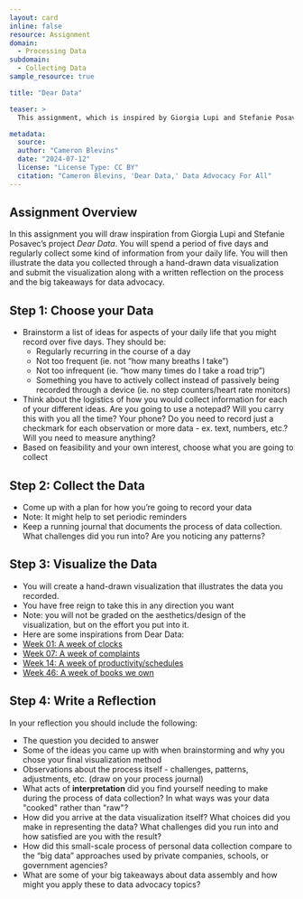 ```yaml
---
layout: card
inline: false
resource: Assignment
domain:
  - Processing Data
subdomain:
  - Collecting Data
sample_resource: true

title: "Dear Data"

teaser: >
  This assignment, which is inspired by Giorgia Lupi and Stefanie Posavec's project <i>Dear Data</i>, challenges students to collect data from their daily lives and to reflect critically on the data collection practice.

metadata:
  source:
  author: "Cameron Blevins"
  date: "2024-07-12"
  license: "License Type: CC BY"
  citation: "Cameron Blevins, 'Dear Data,' Data Advocacy For All"
---
```


## Assignment Overview

In this assignment you will draw inspiration from Giorgia Lupi and Stefanie Posavec’s project _Dear Data_. You will spend a period of five days and regularly collect some kind of information from your daily life. You will then illustrate the data you collected through a hand-drawn data visualization and submit the visualization along with a written reflection on the process and the big takeaways for data advocacy.

## Step 1: Choose your Data

- Brainstorm a list of ideas for aspects of your daily life that you might record over five days. They should be:
  - Regularly recurring in the course of a day
  - Not too frequent (ie. not “how many breaths I take”)
  - Not too infrequent (ie. “how many times do I take a road trip”)
  - Something you have to actively collect instead of passively being recorded through a device (ie. no step counters/heart rate monitors)
- Think about the logistics of how you would collect information for each of your different ideas. Are you going to use a notepad? Will you carry this with you all the time? Your phone? Do you need to record just a checkmark for each observation or more data - ex. text, numbers, etc.? Will you need to measure anything?
- Based on feasibility and your own interest, choose what you are going to collect

## Step 2: Collect the Data

- Come up with a plan for how you’re going to record your data
- Note: It might help to set periodic reminders
- Keep a running journal that documents the process of data collection. What challenges did you run into? Are you noticing any patterns?

## Step 3: Visualize the Data

- You will create a hand-drawn visualization that illustrates the data you recorded.
- You have free reign to take this in any direction you want
- Note: you will not be graded on the aesthetics/design of the visualization, but on the effort you put into it.
- Here are some inspirations from Dear Data:
- [Week 01: A week of clocks](http://www.dear-data.com/week-01)
- [Week 07: A week of complaints](http://www.dear-data.com/week-07)
- [Week 14: A week of productivity/schedules](http://www.dear-data.com/week-14)
- [Week 46: A week of books we own](http://www.dear-data.com/week-46-a-week-of-books)

## Step 4: Write a Reflection

In your reflection you should include the following:

- The question you decided to answer
- Some of the ideas you came up with when brainstorming and why you chose your final visualization method
- Observations about the process itself - challenges, patterns, adjustments, etc. (draw on your process journal)
- What acts of **interpretation** did you find yourself needing to make during the process of data collection? In what ways was your data "cooked" rather than "raw"?
- How did you arrive at the data visualization itself? What choices did you make in representing the data? What challenges did you run into and how satisfied are you with the result?
- How did this small-scale process of personal data collection compare to the “big data” approaches used by private companies, schools, or government agencies?
- What are some of your big takeaways about data assembly and how might you apply these to data advocacy topics?
